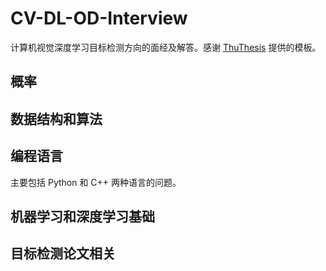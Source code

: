 # CV-DL-OD-Interview

计算机视觉深度学习目标检测方向的面经及解答。感谢 [ThuThesis](https://github.com/xueruini/thuthesis) 提供的模板。

## 概率

## 数据结构和算法

## 编程语言
主要包括 Python 和 C++ 两种语言的问题。

## 机器学习和深度学习基础

## 目标检测论文相关

